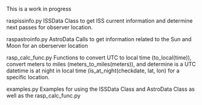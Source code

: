 This is a work in progress


raspissinfo.py
ISSData Class to get ISS current information and determine next passes for observer location.

raspastroinfo.py
AstroData Calls to get information related to the Sun and Moon for an oberserver location

rasp_calc_func.py
Functions to convert UTC to local time (to_local(time)), convert meters to miles (meters_to_miles(meters)), and determine is a UTC datetime is at night in local time (is_at_night(checkdate, lat, lon) for a specific location.

examples.py
Examples for using the ISSData Class and AstroData Class as well as the rasp_calc_func.py
